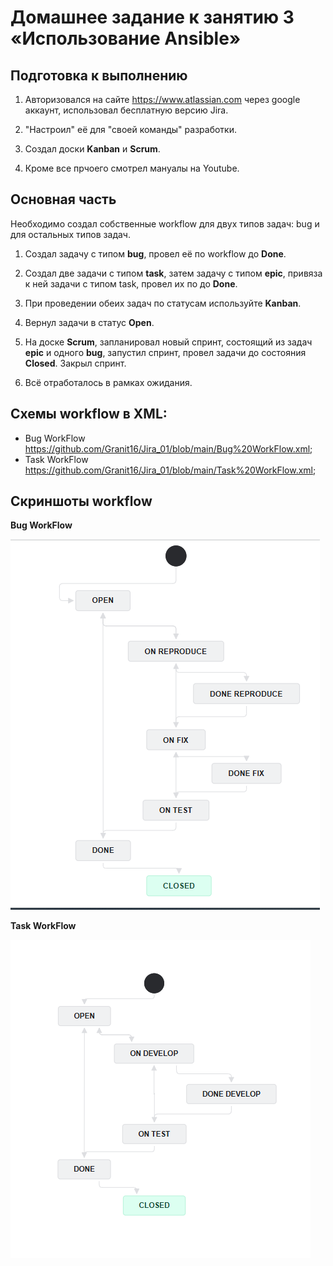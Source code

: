 # Домашнее задание к занятию 3 «Использование Ansible»

## Подготовка к выполнению

1. Авторизовался на сайте https://www.atlassian.com через google аккаунт, использовал бесплатную версию Jira.
   
2. "Настроил" её для "своей команды" разработки.
   
3. Создал доски **Kanban** и **Scrum**.

4. Кроме все прчоего смотрел мануалы на Youtube.





## Основная часть

Необходимо создал собственные workflow для двух типов задач: bug и для остальных типов задач.

1. Создал задачу с типом **bug**, провел её по workflow до **Done**.

2. Создал две задачи с типом **task**, затем задачу с типом **epic**, привяза к ней задачи с типом task, провел их по до **Done**.
   
3. При проведении обеих задач по статусам используйте **Kanban**.

4. Вернул задачи в статус **Open**.

5. На доске **Scrum**, запланировал новый спринт, состоящий из задач **epic** и одного **bug**, запустил спринт, провел задачи до состояния **Closed**. Закрыл спринт.

6. Всё отработалось в рамках ожидания.


## Cхемы workflow в XML:
   - Bug WorkFlow https://github.com/Granit16/Jira_01/blob/main/Bug%20WorkFlow.xml;
   - Task WorkFlow https://github.com/Granit16/Jira_01/blob/main/Task%20WorkFlow.xml;


## Cкриншоты workflow

   **Bug WorkFlow**

   ![](https://github.com/Granit16/Jira_01/blob/main/Bug%20WorkFlow.png)

   **Task WorkFlow**

   ![](https://github.com/Granit16/Jira_01/blob/main/Task%20WorkFlow.png)
